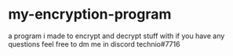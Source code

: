 # my-encryption-program
a program i made to encrypt and decrypt stuff with
if you have any questions feel free to dm me in discord technio#7716

